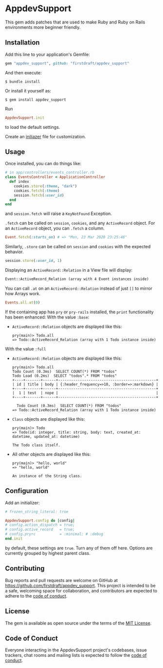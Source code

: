 # AppdevSupport

This gem adds patches that are used to make Ruby and Ruby on Rails environments more beginner friendly.

## Installation

Add this line to your application's Gemfile:

```ruby
gem "appdev_support", github: "firstdraft/appdev_support"
```

And then execute:

    $ bundle install

Or install it yourself as:

    $ gem install appdev_support

Run

```rb
AppdevSupport.init
```
to load the default settings.

Create an [iniliazer](#configuration) file for customization.

## Usage

Once installed, you can do things like:

```ruby
# in app/controllers/events_controller.rb
class EventsController < ApplicationController 
  def index
    cookies.store(:theme, "dark")
    cookies.fetch(:theme)
    session.fetch(:user_id)
  end
end
```

and `session.fetch` will raise a `KeyNotFound` Exception.

`.fetch` can be called on `session`, `cookies`, and any `ActiveRecord` object. For an `ActiveRecord` object, you can `.fetch` a column.

```ruby
Event.fetch(:starts_on) # => "Mon, 23 Mar 2020 23:25:48"
```

Similarly, `.store` can be called on `session` and `cookies` with the expected behavior. 

```ruby
session.store(:user_id, 1)
```

Displaying an `ActiveRecord::Relation` in a View file will display:

```html
Event::ActiveRecord_Relation (array with 4 Event instances inside)
```

You can call `.at` on an `ActiveRecord::Relation` instead of just `[]` to mirror how Arrays work.

```ruby
Events.all.at(0)
```

If the containing app has `pry` or `pry-rails` installed, the `print` functionality has been enhanced:
With the value `:base`:
- `ActiveRecord::Relation` objects are displayed like this:
  ```irb
  pry(main)> Todo.all
  => Todo::ActiveRecord_Relation (array with 1 Todo instance inside)
  ```
With the value `:full`
- `ActiveRecord::Relation` objects are displayed like this:
  ```irb
  pry(main)> Todo.all
  Todo Count (0.3ms)  SELECT COUNT(*) FROM "todos"
  Todo Load (0.2ms)  SELECT "todos".* FROM "todos"
  +----+-------+------+---------------------------------------------+
  | id | title | body | {:header_frequency=>10, :border=>:markdown} |
  +----+-------+------+---------------------------------------------+
  |  1 | test  | nope |                                             |
  +----+-------+------+---------------------------------------------+

    Todo Count (0.3ms)  SELECT COUNT(*) FROM "todos"
  => Todo::ActiveRecord_Relation (array with 1 Todo instance inside)
  ```
- `Class` objects are displayed like this:
  ```irb
  pry(main)> Todo
  => Todo(id: integer, title: string, body: text, created_at: datetime, updated_at: datetime)

  The Todo class itself.
  ```
- All other objects are displayed like this:
  ```irb
  pry(main)> "hello, world"
  => "hello, world"

  An instance of the String class.
  ```

## Configuration

Add an initializer:

```rb
# frozen_string_literal: true

AppdevSupport.config do |config|
# config.action_dispatch = true;
# config.active_record   = true;
# config.pryrc           = :minimal; # :debug
end.init
```

by default, these settings are `true`. Turn any of them off here. Options are currently grouped by highest parent class.


## Contributing

Bug reports and pull requests are welcome on GitHub at https://github.com/firstdraft/appdev_support. This project is intended to be a safe, welcoming space for collaboration, and contributors are expected to adhere to the [code of conduct](https://github.com/firstdraft/appdev_support/blob/master/CODE_OF_CONDUCT.md).


## License

The gem is available as open source under the terms of the [MIT License](https://opensource.org/licenses/MIT).

## Code of Conduct

Everyone interacting in the AppdevSupport project's codebases, issue trackers, chat rooms and mailing lists is expected to follow the [code of conduct](https://github.com/firstdraft/appdev_support/blob/master/CODE_OF_CONDUCT.md).

